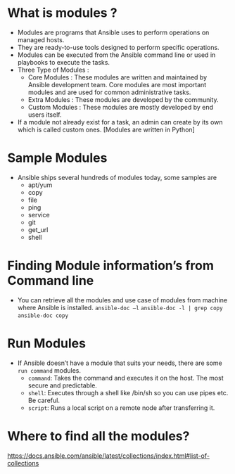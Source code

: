 # What is modules ?
- Modules are programs that Ansible uses to perform operations on managed hosts.
- They are ready-to-use tools designed to perform specific operations.
- Modules can be executed from the Ansible command line or used in playbooks to execute the tasks.
- Three Type of Modules :
  * Core Modules : These modules are written and maintained by Ansible development team. Core modules are most important modules and are used for common administrative tasks.
  * Extra Modules : These modules are developed by the community.
  * Custom Modules : These modules are mostly developed by end users itself.
- If a module not already exist for a task, an admin can create by its own which is called  custom ones. [Modules are written in Python]

# Sample Modules
- Ansible ships several hundreds of modules today, some samples are
  * apt/yum
  * copy
  * file
  * ping
  * service
  * git
  * get_url
  * shell

# Finding Module information’s from Command line
- You can retrieve all the modules and use case of modules from machine where Ansible is installed.
  `ansible-doc –l`
  `ansible-doc -l | grep copy`
  `ansible-doc copy`

# Run Modules
- If Ansible doesn’t have a module that suits your needs, there are some `run command` modules.
  * `command`: Takes the command and executes it on the host. The most secure and predictable.
  * `shell`: Executes through a shell like /bin/sh so you can use pipes etc. Be careful.
  * `script`: Runs a local script on a remote node after transferring it.

# Where to find all the modules?
https://docs.ansible.com/ansible/latest/collections/index.html#list-of-collections
